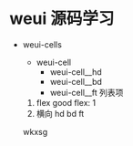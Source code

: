 # weui 源码学习

- weui-cells
    - weui-cell
        - weui-cell__hd
        - weui-cell__bd
        - weui-cell__ft
    列表项

    1. flex good
        flex: 1
    2. 横向 hd bd ft

    wkxsg